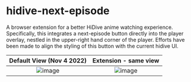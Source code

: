 # hidive-next-episode
A browser extension for a better HiDive anime watching experience. Specifically, this integrates a next-episode button directly into the player overlay, nestled in the upper-right hand corner of the player. Efforts have been made to align the styling of this button with the current hidive UI. 

Default View (Nov 4 2022)  |  Extension - same view    
:-------------------------:|:-------------------------: 
![image](https://github.com/Dtphelan1/hidive-next-episode/assets/5703736/fc80917a-89e8-4800-a305-5f6247759c85) | ![image](https://github.com/Dtphelan1/hidive-next-episode/assets/5703736/f206cfcf-4eb0-4781-badd-8b147699be69)

